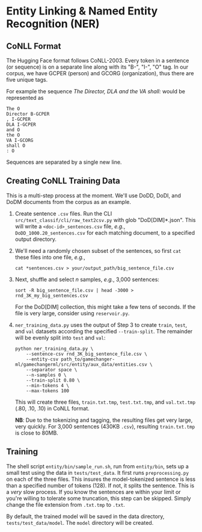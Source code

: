# Entity Linking & Named Entity Recognition (NER)

## CoNLL Format
The Hugging Face format follows CoNLL-2003. Every token in a sentence (or sequence) is on a separate
line along with its "B-", "I-", "O" tag. In our corpus, we have GCPER (person) and GCORG (organization),
thus there are five unique tags.

For example the sequence _The Director, DLA and the VA shall:_ would be represented as
```
The O
Director B-GCPER
, I-GCPER
DLA I-GCPER
and O
the O
VA I-GCORG
shall O
: O

```
Sequences are separated by a single new line.

## Creating CoNLL Training Data
This is a multi-step process at the moment. We'll use DoDD, DoDI, and DoDM documents from the corpus as an example.

1. Create sentence `.csv` files. Run the CLI `src/text_classif/cli/raw_text2csv.py` with glob "DoD[DIM]*.json".
This will write a `<doc-id>_sentences.csv` file, _e.g._, `DoDD_1000.20_sentences.csv` for each
matching document, to a specified output directory.

2. We'll need a randomly chosen subset of the sentences, so first `cat` these files into one file, 
_e.g._, 
    ```
    cat *sentences.csv > your/output_path/big_sentence_file.csv
    ```
   
3. Next, shuffle and select *n* samples, _e.g._, 3,000 sentences:
    ```
    sort -R big_sentence_file.csv | head -3000 > rnd_3K_my_big_sentences.csv
    ```
   For the DoD[DIM] collection, this might take a few tens of seconds. If the file is very large,
   consider using `reservoir.py`.
   
4. `ner_training_data.py` uses the output of Step 3 to create `train`, `test`, and `val` datasets according
    the specified `--train-split`. The remainder will be evenly split into `test` and `val`:
    ```
    python ner_training_data.py \
        --sentence-csv rnd_3K_big_sentence_file.csv \
        --entity-csv path_to/gamechanger-ml/gamechangerml/src/entity/aux_data/entities.csv \
        --separator space \
        --n-samples 0 \
        --train-split 0.80 \
        --min-tokens 4 \
        --max-tokens 100
    ```
   This will create three files, `train.txt.tmp`, `test.txt.tmp`, and `val.txt.tmp` (.80, .10, .10) in CoNLL format.
   
   **NB**: Due to the tokenizing and tagging, the resulting files get very large, very quickly. For 3,000 sentences (430KB `.csv`),
   resulting `train.txt.tmp` is close to 80MB.

## Training
The shell script `entity/bin/sample_run.sh`, run from `entity/bin`, sets up a small test using the
data in `tests/test_data`. It first runs `preprocessing.py` on each of the three files. This insures
the model-tokenized sentence is less than a specified number of tokens (128). If not, it splits the sentence.
This is a _very_ slow process. If you know the sentences are within your limit or you're willing to tolerate
some truncation, this step can be skipped. Simply change the file extension from `.txt.tmp` to `.txt`.

By default, the trained model will be saved in the data directory, `tests/test_data/model`. The `model`
directory will be created.
